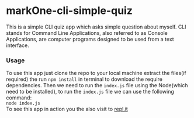 # markOne-cli-simple-quiz
 This is a simple CLI quiz app which asks simple question about myself. CLI stands for Command Line Applications, also referred to as Console Applications, are computer programs designed to be used from a text interface. 

 ### Usage
 To use this app just clone the repo to your local machine extract the files(if required) the run `npm install` in terminal to download the require dependencies. Then we need to run the `index.js` file using the Node(which need to be installed), to run the `index.js` file we can use the following command:  
 ```node index.js```  
 To see this app in action you the also visit to [repl.it](https://repl.it/@theprakashkumar/markOne-cli-simple-quiz?embed=1&output=1)
